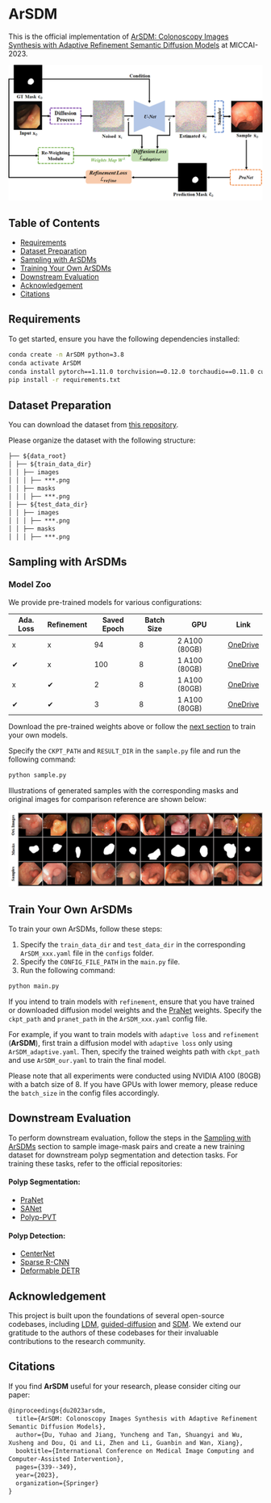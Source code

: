 # ArSDM

This is the official implementation of [ArSDM: Colonoscopy Images Synthesis with Adaptive Refinement Semantic Diffusion Models](https://arxiv.org/abs/2309.01111) at MICCAI-2023.
<p align="center">
<img src=assets/framework.png />
</p>

## Table of Contents
- [Requirements](#requirements)
- [Dataset Preparation](#dataset-preparation)
- [Sampling with ArSDMs](#sampling-with-arsdms)
- [Training Your Own ArSDMs](#training-your-own-arsdms)
- [Downstream Evaluation](#downstream-evaluation)
- [Acknowledgement](#acknowledgement)
- [Citations](#citations)

## Requirements
To get started, ensure you have the following dependencies installed:
```bash
conda create -n ArSDM python=3.8
conda activate ArSDM
conda install pytorch==1.11.0 torchvision==0.12.0 torchaudio==0.11.0 cudatoolkit=11.3 -c pytorch
pip install -r requirements.txt
```

## Dataset Preparation
You can download the dataset from [this repository](https://github.com/DengPingFan/PraNet).

Please organize the dataset with the following structure:
```angular2
├── ${data_root}
│ ├── ${train_data_dir}
│ │ ├── images
│ │ │ ├── ***.png
│ │ ├── masks
│ │ │ ├── ***.png
│ ├── ${test_data_dir}
│ │ ├── images
│ │ │ ├── ***.png
│ │ ├── masks
│ │ │ ├── ***.png
```
## Sampling with ArSDMs
### Model Zoo
We provide pre-trained models for various configurations:

| Ada. Loss | Refinement | Saved Epoch | Batch Size | GPU           | Link                                                                                                                                                  |                                      
|-----------|------------|-------------|------------|---------------|-------------------------------------------------------------------------------------------------------------------------------------------------------|
| x         | x          | 94          | 8          | 2 A100 (80GB) | [OneDrive](https://cuhko365-my.sharepoint.com/:u:/g/personal/118010053_link_cuhk_edu_cn/EUcEvfckWOFHtjGAjGNjQZIBrpggLNXiOm5dZL3lpgcx-w?e=F1bog8)      |
| &#10004;  | x          | 100         | 8          | 1 A100 (80GB) | [OneDrive](https://cuhko365-my.sharepoint.com/:u:/g/personal/118010053_link_cuhk_edu_cn/EcPG7yBMUBRMjejlOv4QCSMBdHaT4hQ1HmnMRPhlXPf-jA?e=JlPkeR)      |
| x         | &#10004;   | 2           | 8          | 1 A100 (80GB) | [OneDrive](https://cuhko365-my.sharepoint.com/:u:/g/personal/118010053_link_cuhk_edu_cn/EWQ0gnBeWNlKlGLgoku44tUB89U2df_HzjaYlXefV4TzQQ?e=28mKHO)      |
| &#10004;  | &#10004;   | 3           | 8          | 1 A100 (80GB) | [OneDrive](https://cuhko365-my.sharepoint.com/:u:/g/personal/118010053_link_cuhk_edu_cn/EaRh_sxw4zVIq2sa_uNsnQ0BhKiihz2M2T0z67nkdj3y0Q?e=HIqY7n)      |  


Download the pre-trained weights above or follow the [next section](#train-your-own-arsdms) to train your own models.


Specify the ```CKPT_PATH``` and ```RESULT_DIR``` in the ```sample.py``` file and run the following command:

```bash
python sample.py
```

Illustrations of generated samples with the corresponding masks and original images for comparison reference are shown below:

<p align="center">
<img src=assets/samples.png />
</p>

## Train Your Own ArSDMs
To train your own ArSDMs, follow these steps:

1. Specify the ```train_data_dir``` and ```test_data_dir``` in the corresponding ```ArSDM_xxx.yaml``` file in the ```configs``` folder.
2. Specify the ```CONFIG_FILE_PATH``` in the ```main.py``` file.
3. Run the following command:

```bash
python main.py
```

If you intend to train models with ```refinement```, ensure that you have trained or downloaded diffusion model weights and the [PraNet](https://github.com/DengPingFan/PraNet) weights. Specify the ```ckpt_path``` and ```pranet_path``` in the ```ArSDM_xxx.yaml``` config file.

For example, if you want to train models with ```adaptive loss``` and ```refinement``` (**ArSDM**), first train a diffusion model with ```adaptive loss``` only using ```ArSDM_adaptive.yaml```. Then, specify the trained weights path with ```ckpt_path``` and use ```ArSDM_our.yaml``` to train the final model.

Please note that all experiments were conducted using NVIDIA A100 (80GB) with a batch size of 8. If you have GPUs with lower memory, please reduce the ```batch_size``` in the config files accordingly.



## Downstream Evaluation
To perform downstream evaluation, follow the steps in the [Sampling with ArSDMs](#sampling-with-arsdms) section to sample image-mask pairs and create a new training dataset for downstream polyp segmentation and detection tasks. For training these tasks, refer to the official repositories:

#### Polyp Segmentation:
* [PraNet](https://github.com/DengPingFan/PraNet)
* [SANet](https://github.com/weijun88/SANet)
* [Polyp-PVT](https://github.com/DengPingFan/Polyp-PVT)

#### Polyp Detection:
* [CenterNet](https://github.com/xingyizhou/CenterNet)
* [Sparse R-CNN](https://github.com/PeizeSun/SparseR-CNN)
* [Deformable DETR](https://github.com/fundamentalvision/Deformable-DETR)


## Acknowledgement
This project is built upon the foundations of several open-source codebases, including [LDM](https://github.com/CompVis/latent-diffusion), [guided-diffusion](https://github.com/openai/guided-diffusion) and [SDM](https://github.com/WeilunWang/semantic-diffusion-model). We extend our gratitude to the authors of these codebases for their invaluable contributions to the research community.


## Citations
If you find **ArSDM** useful for your research, please consider citing our paper:
```angular2
@inproceedings{du2023arsdm,
  title={ArSDM: Colonoscopy Images Synthesis with Adaptive Refinement Semantic Diffusion Models},
  author={Du, Yuhao and Jiang, Yuncheng and Tan, Shuangyi and Wu, Xusheng and Dou, Qi and Li, Zhen and Li, Guanbin and Wan, Xiang},
  booktitle={International Conference on Medical Image Computing and Computer-Assisted Intervention},
  pages={339--349},
  year={2023},
  organization={Springer}
}
```
